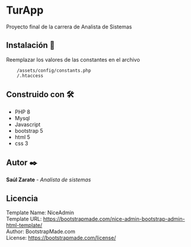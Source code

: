 # TurApp
Proyecto final de la carrera de Analista de Sistemas


## Instalación 🔧
Reemplazar los valores de las constantes en el archivo 
```
    /assets/config/constants.php
    /.htaccess
```

## Construido con 🛠️
* PHP 8
* Mysql
* Javascript
* bootstrap 5
* html 5
* css 3

## Autor ✒️
**Saúl Zarate** - *Analista de sistemas*

## Licencia 
Template Name: NiceAdmin <br>
Template URL: https://bootstrapmade.com/nice-admin-bootstrap-admin-html-template/ <br>
Author: BootstrapMade.com <br>
License: https://bootstrapmade.com/license/